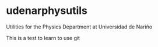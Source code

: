 # udenarphysutils
Utilities for the Physics Department at Universidad de Nariño

This is a test to learn to use git